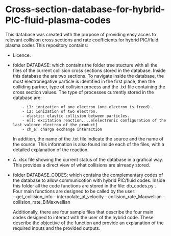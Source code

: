 # Cross-section-database-for-hybrid-PIC-fluid-plasma-codes
This database was created with the purpose of providing easy acces to relevant collision cross sections and rate coefficients for hybrid PIC/fluid plasma codes
This repository contains: 

- Licence.

- folder DATABASE: which contains the folder tree stucture with all the files of the current collision cross sections stored in the database. Inside this database the are two sections. To navigate inside the database, the most electronegative particle is identified in the first place, then the colliding partner, type of collision process and the .txt file containing the cross section values. The type of processes currently stored in the database are:

          - i1: ionization of one electron (one electron is freed).
          - i2: ionization of two electron.
          - elastic: elastic collision between particles.
          - e[]: excitation reaction....e[electronic configuration of the last valence electron of the product]
          - ch_e: charga exchange interaction
          
   In addition, the name of the .txt file indicate the source and the name of the source. This information is also found inside each of the files, with a detailed explanation of the reaction.
       
- A .xlsx file showing the current status of the database in a grafical way. This provides a direct view of what collisions are alrready stored.

- folder DATABASE_CODES: which contains the complementary codes of the database to allow communicotion with hybrid PIC/fluid codes. Inside this folder all the code functions are stored in the file: db_codes.py . Four main functions are designed to be called by the user:                 
        - get_collision_info
        - interpolate_at_velocity
        - collision_rate_Maxwellian
        - collision_rate_BiMaxwellian
        
   Additionally, there are four sample files that describe the four main codes designed to interact with the user of the hybrid code. These describe the objective of the function and provide an explanation of the required inputs and the provided outputs.

